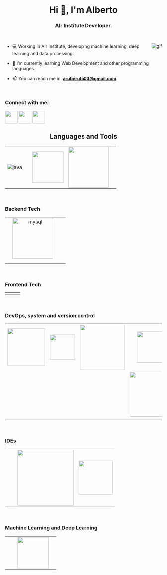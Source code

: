<h1 align="center">Hi 👋, I'm Alberto</h1>
<h3 align="center">AIr Institute Developer.</h3>

<br>

<!-- <p align="right"> <h3>Profile Views :-</h3> <img src="https://komarev.com/ghpvc/?username=adam-pw&label=Profile%20views&color=0e75b6&style=flat" 
    alt="adam-pw" /> 
  </p>

<br>
-->
<p><img align="right" src="https://github.com/Adam-pw/Adam-pw/blob/main/animation_500_kxa883sd.gif" alt="gif" /></p>


- ‍💻 Working in AIr Institute, developing machine learning, deep learning and data processing.

- 🌱 I’m currently learning Web Development and other programming languages.

- 📫 You can reach me in: **aruberuto03@gmail.com**.

<br>

<h3 align="left">Connect with me:</h3>
  <a href="https://www.linkedin.com/in/adam-pithewan/" target="blank"><img align="center"
      src="https://static.vecteezy.com/system/resources/previews/020/964/377/original/gmail-mail-icon-for-web-design-free-png.png"
      alt="" height="40" width="40" /></a>
  <a href="https://www.instagram.com/albertorompeventanas/" target="blank"><img align="center"
      src="https://th.bing.com/th/id/R.735dda68880a385ce8cc5be4f3c5fcd6?rik=qSxRw2lCZYy9Mw&riu=http%3a%2f%2fpngimg.com%2fuploads%2finstagram%2finstagram_PNG11.png&ehk=QVCbfkCKi8pJLF08bRkS%2fLeMqLTnJQf402WRaIdN6jE%3d&risl=&pid=ImgRaw&r=0"
      alt="" height="40" width="40" /></a>
  <a href="aruberuto03@gmail.com" target="blank"><img align="center"
      src="https://raw.githubusercontent.com/rahuldkjain/github-profile-readme-generator/master/src/images/icons/Social/linked-in-alt.svg"
      alt="" height="40" width="40" /></a>


<br>

<h2 align="center">Languages and Tools</h2>
<table border="0">
  <tr>
    <td align="center"><img src="https://www.vectorlogo.zone/logos/java/java-ar21.svg" alt="java"></td>
    <td align="center"><img src="https://www.vectorlogo.zone/logos/python/python-horizontal.svg" alt="" width=""></td>
    <td align="center"><img src="https://i1.wp.com/filipjaniszewski.com/wp-content/uploads/2016/12/C-PNG-Clipart.png?fit=550%2C380" alt="" width="100"></td>
    <td align="center"><img src="https://www.vectorlogo.zone/logos/javascript/javascript-horizontal.svg" alt="" width="130"></td>
    <td align="center"><img src="https://www.vectorlogo.zone/logos/typescriptlang/typescriptlang-ar21.svg" alt="" width=""></td>
  </tr>
  <tr>
  </tr>
</table>

<br>
<h3 align="left">Backend Tech</h3>
<table border="0">
  <tr>
    <td align="center"><img src="https://www.vectorlogo.zone/logos/hibernate/hibernate-ar21.svg" alt="" width=""></td>
    <td align="center"><img src="https://www.vectorlogo.zone/logos/mysql/mysql-horizontal.svg" alt="mysql" width="130"></td>
    <td align="center"><img src="https://www.vectorlogo.zone/logos/firebase/firebase-ar21.svg" alt="" width=""></td>
    <td align="center"><img src="https://www.vectorlogo.zone/logos/sqlite/sqlite-ar21.svg" alt="" width=""></td>
  </tr>
  <tr>
    <td align="center"><img src="https://www.vectorlogo.zone/logos/npmjs/npmjs-ar21.svg" alt="" width=""></td>
    <td align="center"><img src="https://www.vectorlogo.zone/logos/nodejs/nodejs-horizontal.svg" alt="" width=""></td>
    <td align="center"><img src="https://www.vectorlogo.zone/logos/apache_maven/apache_maven-ar21.svg" alt="" width=""></td>
    <td align="center"><img src="https://www.vectorlogo.zone/logos/gradle/gradle-ar21.svg" alt="" width=""></td>
  </tr>
  <tr>
    <td align="center"><img src="https://www.vectorlogo.zone/logos/android/android-ar21.svg" alt="" width=""></td>
  </tr>
</table>

<br>
<h3 align="left">Frontend Tech</h3>
<table border="0">
  <tr>
    <td align="center"><img src="https://www.vectorlogo.zone/logos/w3_html5/w3_html5-ar21.svg" alt="" width=""></td>
    <td align="center"><img src="https://www.vectorlogo.zone/logos/w3_css/w3_css-ar21.svg" alt="" width=""></td>
    <td align="center"><img src="https://www.vectorlogo.zone/logos/vuejs/vuejs-ar21.svg" alt="" width=""></td>
  </tr>
</table>

<br>
<h3 align="left">DevOps, system and version control</h3>
<table border="0">
  <tr>
    <td align="center"><img src="https://api.octoperf.com/doc/monitoring/create-connection/microsoft-windows/img/windows-logo.png" alt="" width="120"></td>
    <td align="center"><img src="https://upload.vectorlogo.zone/logos/microsoft_powershell/images/1ba9f345-6513-4bef-a85e-4636d21b98b7.svg" alt="" width="80"></td>
    <td align="center"><img src="https://www.vectorlogo.zone/logos/linux/linux-ar21.svg" alt="" width="145"></td>
    <td align="center"><img src="https://www.vectorlogo.zone/logos/gnu_bash/gnu_bash-official.svg" alt="" width="100"></td>
  </tr>
  <tr>
    <td align="center"><img src="https://www.vectorlogo.zone/logos/git-scm/git-scm-ar21.svg" alt="" width=""></td>
    <td align="center"><img src="https://www.vectorlogo.zone/logos/github/github-ar21.svg" alt="" width=""></td>
    <td align="center"><img src="https://www.vectorlogo.zone/logos/gitlab/gitlab-ar21.svg" alt="" width=""></td>
    <td align="center"><img src="https://www.vectorlogo.zone/logos/giteaio/giteaio-ar21.svg" alt="" width="145"></td>
  </tr>
  <tr>
    <td align="center"><img src="https://www.vectorlogo.zone/logos/getpostman/getpostman-ar21.svg" alt="" width=""></td>
    <td align="center"><img src="https://www.vectorlogo.zone/logos/jenkins/jenkins-ar21.svg" alt="" width=""></td>
    <td align="center"><img src="https://www.vectorlogo.zone/logos/docker/docker-ar21.svg" alt="" width=""></td>
  </tr>
</table>


<br>
<h3 align="left">IDEs</h3>
<table border="0">
  <tr>
    <td align="center"><img src="https://www.vectorlogo.zone/logos/visualstudio_code/visualstudio_code-ar21.svg" alt="" width=""></td>
    <td align="center"><img src="https://www.vectorlogo.zone/logos/jetbrains/jetbrains-ar21.svg" alt="" width=""></td>
    <td align="center"><img src="https://www.andreszsogon.com/wp-content/uploads/logo_apache_netbeans_cordova-300x94.png" alt="" width="180"></td>
    <td align="center"><img src="https://th.bing.com/th/id/R.99f307973d55dadbdd26425b722e5430?rik=13HLP0n%2f5OVc0w&riu=http%3a%2f%2feclipse.org%2forg%2fartwork%2fimages%2feclipse_ide_logo.png&ehk=IF9%2bgPNa68PTjpSC3ngwZBPnRE9T%2bQDHjFhspI54zCs%3d&risl=&pid=ImgRaw&r=0" alt="" width="110"></td>
  </tr>
</table>

<br>
<h3 align="left">Machine Learning and Deep Learning</h3>
<table border="0">
  <tr>
    <td align="center"><img src="https://www.vectorlogo.zone/logos/tensorflow/tensorflow-ar21.svg" alt="" width=""></td>
    <td align="center"><img src="https://www.vectorlogo.zone/logos/pytorch/pytorch-ar21.svg" alt="" width=""></td>
    <td align="center"><img src="https://upload.vectorlogo.zone/logos/pydata_pandas/images/3379b038-0796-45fe-8467-3fba66c10b70.svg" alt="" width="100"></td>
    <td align="center"><img src="https://www.vectorlogo.zone/logos/numpy/numpy-ar21.svg" alt="" width=""></td>
  </tr>
</table>
<br>


<!-- <h3>Statistical Data :-</h3>
<p><img align="center"
    src="https://github-readme-stats.vercel.app/api/top-langs?username=adam-pw&show_icons=true&locale=en&bg_color=0d1117&text_color=ffffff&layout=compact"
    alt="adam-pw" 
    bg_color=#808080/></p>

<br>

<p>&nbsp;<img align="center" src="https://github-readme-stats.vercel.app/api?username=adam-pw&show_icons=true&locale=en&bg_color=0d1117&text_color=ffffff&repo=convoychat"
    alt="adam-pw" /></p>

<br>

<p><img align="center" src="https://github-readme-streak-stats.herokuapp.com/?user=Adam-pw&theme=dark&background=0d1117&date_format=M%20j%5B%2C%20Y%5D" alt="adam-pw" /></p>
      
<p align="left"> <a href="https://twitter.com/" target="blank"><img
      src="https://img.shields.io/twitter/follow/?logo=twitter&style=for-the-badge" alt="" /></a> </p> -->
